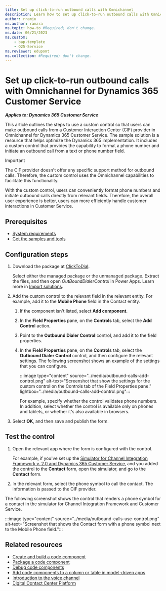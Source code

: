 ```yaml
---
title: Set up click-to-run outbound calls with Omnichannel
description: Learn how to set up click-to-run outbound calls with Omnichannel for Dynamics 365 Customer Service. Find the link to get the sample solution here.
author: rramju
ms.author: ramara
ms.topic: how-to #Required; don't change.
ms.date: 06/21/2023
ms.custom: 
    - bap-template
    - O25-Service
ms.reviewer: edupont
ms.collection: #Required; don't change.
---
```


# Set up click-to-run outbound calls with Omnichannel for Dynamics 365 Customer Service

***Applies to: Dynamics 365 Customer Service***

This article outlines the steps to use a custom control so that users can make outbound calls from a Customer Interaction Center (CIF) provider in Omnichannel for Dynamics 365 Customer Service. The sample solution is a resource that helps optimize the Dynamics 365 implementation. It includes a custom control that provides the capability to format a phone number and initiate an outbound call from a text or phone number field.

> [!IMPORTANT]
> The CIF provider doesn't offer any specific support method for outbound calls. Therefore, the custom control uses the Omnichannel capabilities to facilitate this functionality.

With the custom control, users can conveniently format phone numbers and initiate outbound calls directly from relevant fields. Therefore, the overall user experience is better, users can more efficiently handle customer interactions in Customer Service.

## Prerequisites

- [System requirements](/dynamics365/customer-service/channel-integration-framework/v2/system-requirements-channel-integration-framework-v2)
- [Get the samples and tools](https://github.com/microsoft/Dynamics-365-FastTrack-Implementation-Assets/tree/master/Customer%20Service/Channel%20Integration%20Framework%20v2.0/ClickToDial/)

## Configuration steps

1. Download the package at [ClickToDial](https://github.com/microsoft/Dynamics-365-FastTrack-Implementation-Assets/tree/master/Customer%20Service/Channel%20Integration%20Framework%20v2.0/ClickToDial/Solutions).

    Select either the managed package or the unmanaged package. Extract the files, and then open *OutBoundDialerControl* in Power Apps. Learn more in [Import solutions](/power-apps/maker/data-platform/import-update-export-solutions).

1. Add the custom control to the relevant field in the relevant entity. For example, add it to the **Mobile Phone** field in the Contact entity.

    1. If the component isn't listed, select **Add component**.
    1. In the **Field Properties** pane, on the **Controls** tab, select the **Add Control** action.
    1. Point to the **Outbound Dialer Control** control, and add it to the field properties.
    1. In the **Field Properties** pane, on the **Controls** tab, select the **Outbound Dialer Control** control, and then configure the relevant settings. The following screenshot shows an example of the settings that you can configure.

        :::image type="content" source="../media/outbound-calls-add-control.png" alt-text="Screenshot that show the settings for the custom control on the Controls tab of the Field Properties pane." lightbox="../media/outbound-calls-add-control.png":::

        For example, specify whether the control validates phone numbers. In addition, select whether the control is available only on phones and tablets, or whether it's also available in browsers.

1. Select **OK**, and then save and publish the form.

## Test the control

1. Open the relevant app where the form is configured with the control.

    For example, if you've set up the [Simulator for Channel Integration Framework v. 2.0 and Dynamics 365 Customer Service](cs-set-up-cif2-simulator.md), and you added the control to the **Contact** form, open the simulator, and go to the **Contact** form.

1. In the relevant form, select the phone symbol to call the contact. The information is passed to the CIF provider.

The following screenshot shows the control that renders a phone symbol for a contact in the simulator for Channel Integration Framework and Customer Service.

:::image type="content" source="../media/outbound-calls-use-control.png" alt-text="Screenshot that shows the Contact form with a phone symbol next to the Mobile Phone field.":::

## Related resources

- [Create and build a code component](/power-apps/developer/component-framework/create-custom-controls-using-pcf)
- [Package a code component](/power-apps/developer/component-framework/import-custom-controls)
- [Debug code components](/power-apps/developer/component-framework/debugging-custom-controls)
- [Add code components to a column or table in model-driven apps](/power-apps/developer/component-framework/add-custom-controls-to-a-field-or-entity)
- [Introduction to the voice channel](/dynamics365/customer-service/voice-channel)
- [Digital Contact Center Platform](/digital-contact-center-platform/)

<!--## Next steps-->

<!--## Tags

*Industries*: Contact center

*Products*: Dynamics 365 Customer Service

*Topics*: Outbound Dialer, Third Party Channel Provider-->
